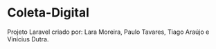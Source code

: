 # Coleta-Digital
Projeto Laravel criado por: Lara Moreira, Paulo Tavares, Tiago Araújo e  Vinícius Dutra.

